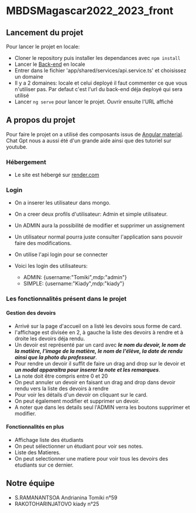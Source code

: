# MBDSMagascar2022_2023_front

## Lancement du projet

Pour lancer le projet en locale:
- Cloner le repository puis installer les dependances avec `npm install`
- Lancer le [Back-end](https://github.com/Tomiki0814/MBDS_Tomiki-Kiady_Front-Angular) en locale
- Entrer dans le fichier 'app/shared/services/api.service.ts' et choisissez un domaine
- Il y a 2 domaines: locale et celui deployé il faut commenter ce que vous n'utiliser pas. Par defaut c'est l'url du back-end déja deployé qui sera utilisé
- Lancer `ng serve` pour lancer le projet. Ouvrir ensuite l'URL affiché

## A propos du projet

Pour faire le projet on a utilisé des composants issus de [Angular material](https://material.angular.io). 
Chat Gpt nous a aussi été d'un grande aide ainsi que des tutoriel sur youtube.

### Hébergement

- Le site est hébergé sur [render.com](https://mbds-assignement-front-end.onrender.com)

### Login
- On a inserer les utilisateur dans mongo.
- On a creer deux profils d'utilisateur: Admin et simple utilisateur.
- Un ADMIN aura la possibilité de modifier et supprimer un assignement
- Un utilisateur normal pourra juste consulter l'application sans pouvoir faire des modifications.
- On utilise l'api login pour se connecter

- Voici les login des utilisateurs:
  - ADMIN: {username:"Tomiki",mdp:"admin"}
  - SIMPLE: {username:"Kiady",mdp:"kiady"}

### Les fonctionnalités présent dans le projet

#### Gestion des devoirs

- Arrivé sur la page d'accueil on a listé les devoirs sous forme de card.
- l'affichage est divisée en 2, à gauche la liste des devoirs à rendre et à droite les devoirs déja rendu.
- Un devoir est représenté par un card avec ***le nom du devoir, le nom de la matière, l'image de la matière, le nom de l'élève, la date de rendu ainsi que la photo du professeur***.
- Pour rendre un devoir il suffit de faire un drag and drop sur le devoir et ***un modal apparaitra pour inserer la note et les remarques***.
- La note doit être compris entre 0 et 20
- On peut annuler un devoir en faisant un drag and drop dans devoir rendu vers la liste des devoirs à rendre
- Pour voir les détails d'un devoir on cliquant sur le card.
- On peut également modifier et supprimer un devoir.
- A noter que dans les details seul l'ADMIN verra les boutons supprimer et modifier.


#### Fonctionnalités en plus
- Affichage liste des étudiants
- On peut sélectionner un étudiant pour voir ses notes. 
- Liste des Matieres.
- On peut selectionner une matiere pour voir tous les devoirs des etudiants sur ce dernier.


## Notre équipe
- S.RAMANANTSOA Andrianina Tomiki n°59
- RAKOTOHARINJATOVO kiady n°25
